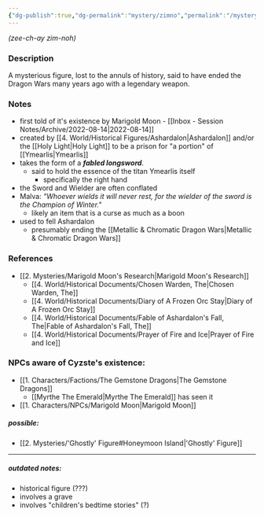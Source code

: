 ```yaml
---
{"dg-publish":true,"dg-permalink":"mystery/zimno","permalink":"/mystery/zimno/","dgHomeLink":true,"dgPassFrontmatter":false}
---
```


*(zee-ch-ay zim-noh)*

### Description
A mysterious figure, lost to the annuls of history, said to have ended the Dragon Wars many years ago with a legendary weapon.

### Notes
- first told of it's existence by Marigold Moon - [[Inbox - Session Notes/Archive/2022-08-14|2022-08-14]]
- created by [[4. World/Historical Figures/Ashardalon|Ashardalon]] and/or the [[Holy Light|Holy Light]] to be a prison for "a portion" of [[Ymearlis|Ymearlis]]
- takes the form of a ***fabled longsword***.
	- said to hold the essence of the titan Ymearlis itself
		- specifically the right hand
- the Sword and Wielder are often conflated
- Malva: *"Whoever  wields it will never rest, for the wielder of the sword is the Champion of Winter."*
	- likely an item that is a curse as much as a boon
- used to fell Ashardalon
	- presumably ending the [[Metallic & Chromatic Dragon Wars|Metallic & Chromatic Dragon Wars]]


### References
- [[2. Mysteries/Marigold Moon's Research|Marigold Moon's Research]]
	- [[4. World/Historical Documents/Chosen Warden, The|Chosen Warden, The]]
	- [[4. World/Historical Documents/Diary of A Frozen Orc Stay|Diary of A Frozen Orc Stay]]
	- [[4. World/Historical Documents/Fable of Ashardalon's Fall, The|Fable of Ashardalon's Fall, The]]
	- [[4. World/Historical Documents/Prayer of Fire and Ice|Prayer of Fire and Ice]]


### NPCs aware of Cyzste's existence:
- [[1. Characters/Factions/The Gemstone Dragons|The Gemstone Dragons]]
	- [[Myrthe The Emerald|Myrthe The Emerald]] has seen it
- [[1. Characters/NPCs/Marigold Moon|Marigold Moon]]

##### possible:
- [[2. Mysteries/'Ghostly' Figure#Honeymoon Island|'Ghostly' Figure]]

---

##### outdated notes:
- historical figure (???)
- involves a grave
- involves "children's bedtime stories" (?)
